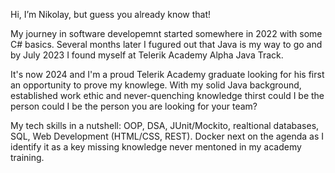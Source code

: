 Hi, I’m Nikolay, but guess you already know that!

My journey in software developemnt started somewhere in 2022 with some C# basics. Several months later I fugured out that Java is my way to go and by July 2023 I found myself at Telerik Academy Alpha Java Track. 

It's now 2024 and I'm a proud Telerik Academy graduate looking for his first an opportunity to prove my knowlege. With my solid Java background, established work ethic and never-quenching knowledge thirst could I be the person could I be the person you are looking for your team?

My tech skills in a nutshell: OOP, DSA, JUnit/Mockito, realtional databases, SQL, Web Development (HTML/CSS, REST). Docker next on the agenda as I identify it as a key missing knowledge never mentoned in my academy training.

<!---
YordanoffNikolay/YordanoffNikolay is a ✨ special ✨ repository because its `README.md` (this file) appears on your GitHub profile.
You can click the Preview link to take a look at your changes.
--->
